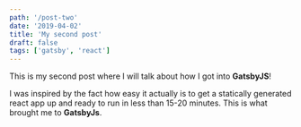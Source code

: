 ```yaml
---
path: '/post-two'
date: '2019-04-02'
title: 'My second post'
draft: false
tags: ['gatsby', 'react']
---
```


This is my second post where I will talk about how I got into **GatsbyJS**!

I was inspired by the fact how easy it actually is to get a statically generated react app up and ready to run in less than 15-20 minutes. This is what brought me to **GatsbyJs**.
